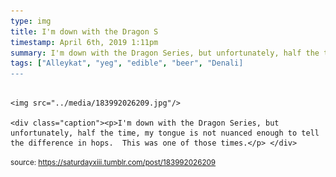 ```yaml
---
type: img
title: I'm down with the Dragon S
timestamp: April 6th, 2019 1:11pm
summary: I'm down with the Dragon Series, but unfortunately, half the time, my tongue is not nuanced enough to tell the difference in hops.  This was one of tho
tags: ["Alleykat", "yeg", "edible", "beer", "Denali]
---
```


                
                
                
                                                                                        <img src="../media/183992026209.jpg"/>
                                                                                          <div class="caption"><p>I'm down with the Dragon Series, but unfortunately, half the time, my tongue is not nuanced enough to tell the difference in hops.  This was one of those times.</p> </div>
                                    
                
                
                
                
                                
<small>source: https://saturdayxiii.tumblr.com/post/183992026209</small>